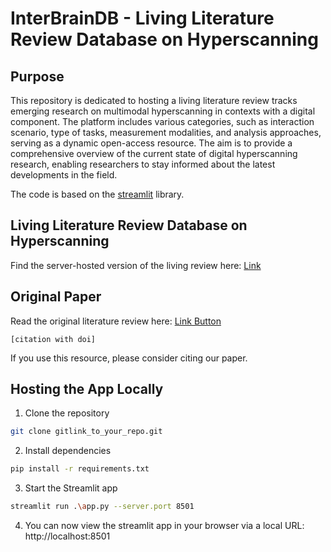 
# InterBrainDB - Living Literature Review Database on Hyperscanning

## Purpose
This repository is dedicated to hosting a living literature review tracks emerging research on multimodal hyperscanning in contexts with a digital 
component. The platform includes various categories, such as interaction scenario, type of tasks, measurement 
modalities, and analysis approaches, serving as a dynamic open-access resource. 
The aim is to provide a comprehensive overview of the current state of digital hyperscanning research, 
enabling researchers to stay informed about the latest developments in the field.

The code is based on the [streamlit](https://streamlit.io/) library.

## Living Literature Review Database on Hyperscanning
Find the server-hosted version of the living review here:
[Link]()

## Original Paper
Read the original literature review here:
[Link Button]()
```
[citation with doi]
```
If you use this resource, please consider citing our paper. 

## Hosting the App Locally
1. Clone the repository
```bash
git clone gitlink_to_your_repo.git
```
2. Install dependencies
```bash
pip install -r requirements.txt
```
3. Start the Streamlit app
```bash
streamlit run .\app.py --server.port 8501
```
4. You can now view the streamlit app in your browser via a local URL: 
http://localhost:8501

